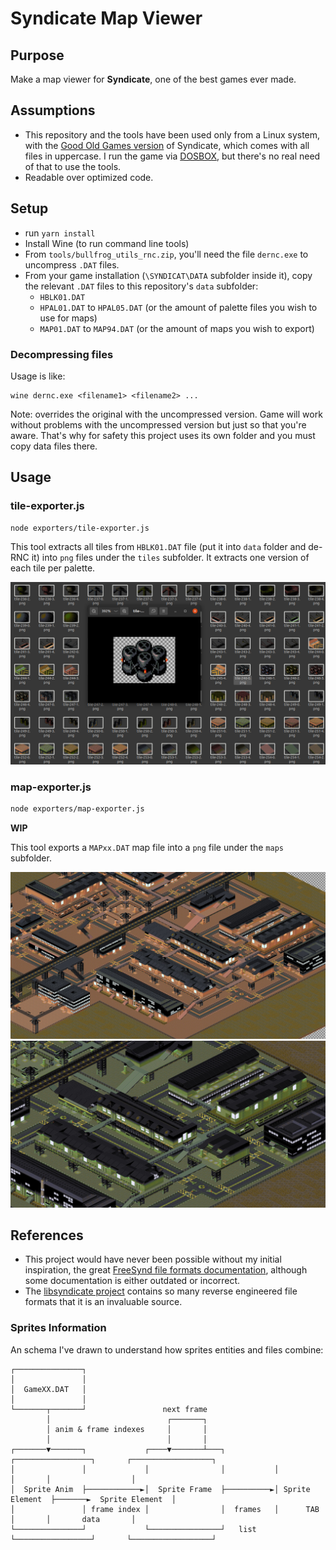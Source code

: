 # Syndicate Map Viewer

## Purpose

Make a map viewer for **Syndicate**, one of the best games ever made.

## Assumptions

- This repository and the tools have been used only from a Linux system, with the [Good Old Games version](https://www.gog.com/game/syndicate) of Syndicate, which comes with all files in uppercase. I run  the game via [DOSBOX](https://www.dosbox.com/), but there's no real need of that to use the tools.
- Readable over optimized code.

## Setup

- run `yarn install`
- Install Wine (to run command line tools)
- From `tools/bullfrog_utils_rnc.zip`, you'll need the file `dernc.exe` to uncompress `.DAT` files.
- From your game installation (`\SYNDICAT\DATA` subfolder inside it), copy the relevant `.DAT` files to this repository's `data` subfolder:
  - `HBLK01.DAT`
  - `HPAL01.DAT` to `HPAL05.DAT` (or the amount of palette files you wish to use for maps)
  - `MAP01.DAT` to `MAP94.DAT` (or the amount of maps you wish to export)

### Decompressing files

Usage is like:
```
wine dernc.exe <filename1> <filename2> ...
```
Note: overrides the original with the uncompressed version. Game will work without problems with the uncompressed version but just so that you're aware. That's why for safety this project uses its own folder and you must copy data files there.

## Usage

### tile-exporter.js

```bash
node exporters/tile-exporter.js
```

This tool extracts all tiles from `HBLK01.DAT` file (put it into `data` folder and de-RNC it) into `png` files under the `tiles` subfolder. It extracts one version of each tile per palette.

![Sample Tile Reader tiles](doc/tile-reader-screenshot.png)

### map-exporter.js

```bash
node exporters/map-exporter.js
```

**WIP**

This tool exports a `MAPxx.DAT` map file into a `png` file under the `maps` subfolder.

![MAP03 with HPAL01](doc/map-only-tiles-01.jpg)
![MAP03 with HPAL02](doc/map-only-tiles-02.jpg)


## References

- This project would have never been possible without my initial inspiration, the great [FreeSynd file formats documentation](https://freesynd.sourceforge.io/ff.php), although some documentation is either outdated or incorrect.
- The [libsyndicate project](https://icculus.org/libsyndicate/) contains so many reverse engineered file formats that it is an invaluable source.

### Sprites Information

An schema I've drawn to understand how sprites entities and files combine:

```
┌───────────────┐
│               │
│  GameXX.DAT   │
│               │
└───────┬───────┘                 next frame
        │                          ┌───────┐
        │ anim & frame indexes     │       │
        │                          │       │
┌───────▼───────┐             ┌────▼───────┴───┐           ┌─────────────────┐       ┌──────────────────┐
│               │             │                │           │                 │       │                  │
│  Sprite Anim  ├────────────►│  Sprite Frame  ├──────────►│ Sprite Element  ├───────►  Sprite Element  │
│               │ frame index │                │  frames   │      TAB        │       │       data       │
└───────────────┘             └────────────────┘   list    └─────────────────┘       └──────────────────┘
```
